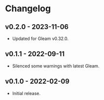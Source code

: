 # Changelog

## v0.2.0 - 2023-11-06

- Updated for Gleam v0.32.0.

## v0.1.1 - 2022-09-11

- Silenced some warnings with latest Gleam.

## v0.1.0 - 2022-02-09

- Initial release.
